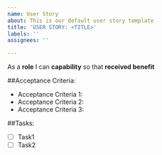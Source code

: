 ```yaml
---
name: User Story
about: This is our default user story template
title: 'USER STORY: <TITLE>'
labels: ''
assignees: ''

---
```


As a **role** I can **capability** so that **received benefit**

##Acceptance Criteria:

- Acceptance Criteria 1:
- Acceptance Criteria 2:
- Acceptance Criteria 3:


##Tasks:

- [ ] Task1
- [ ] Task2
